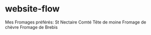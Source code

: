 # website-flow

Mes Fromages préférés:
St Nectaire
Comté
Tête de moine
Fromage de chèvre
Fromage de Brebis

